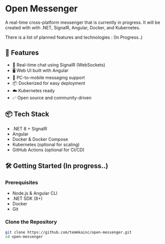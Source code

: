 # Open Messenger

A real-time cross-platform messenger that is currently in progress. It will be created with with .NET, SignalR, Angular, Docker, and Kubernetes.

There is a list of planned features and technologies : (In Progress..)

## 🚀 Features

- 💬 Real-time chat using SignalR (WebSockets)
- 🖥️ Web UI built with Angular
- 📱 PC-to-mobile messaging support
- 📦 Dockerized for easy deployment
- ☁️ Kubernetes ready
- ✅ Open source and community-driven

## 📦 Tech Stack

- .NET 8 + SignalR
- Angular
- Docker & Docker Compose
- Kubernetes (optional for scaling)
- GitHub Actions (optional for CI/CD)

## 🛠️ Getting Started (In progress..)

### Prerequisites

- Node.js & Angular CLI
- .NET SDK (8+)
- Docker
- Git

### Clone the Repository

```bash
git clone https://github.com/temmkainc/open-messenger.git
cd open-messenger

```
